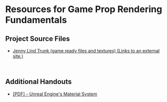 # Resources for Game Prop Rendering Fundamentals

<h2>Project Source Files</h2>
<ul>
<li><a class="external" href="https://www.dropbox.com/s/3v7ai3c0zmqtz4d/JennyLindTrunk.zip?dl=0" target="_blank"><span>Jenny Lind Trunk (game ready files and textures)</span><span class="screenreader-only">&nbsp;(Links to an external site.)</span></a></li>
</ul>
<p>&nbsp;</p>
<h2>Additional Handouts</h2>
<ul>
<li><a class="external" href="https://www.dropbox.com/s/n33m2dluj3ende5/Unreal%20Engine%20Foundations_%20Materials.pdf?dl=0" target="_blank"><span>[PDF] - Unreal Engine's Material System</span></a></li>
</ul>